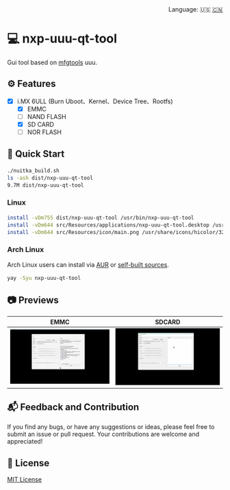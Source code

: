 <div align="right">
  Language:
  🇺🇸
  <a title="Chinese" href="/README_CN.md">🇨🇳</a>
</div>

# :computer: nxp-uuu-qt-tool

Gui tool based on [mfgtools](https://github.com/nxp-imx/mfgtools) uuu.

## :gear: Features

- [x] i.MX 6ULL (Burn Uboot、Kernel、Device Tree、Rootfs)
  - [x] EMMC
  - [ ] NAND FLASH
  - [x] SD CARD
  - [ ] NOR FLASH

## :rocket: Quick Start

```bash
./nuitka_build.sh
ls -ash dist/nxp-uuu-qt-tool
9.7M dist/nxp-uuu-qt-tool
```

### Linux

```bash
install -vDm755 dist/nxp-uuu-qt-tool /usr/bin/nxp-uuu-qt-tool
install -vDm644 src/Resources/applications/nxp-uuu-qt-tool.desktop /usr/share/applications/nxp-uuu-qt-tool.desktop
install -vDm644 src/Resources/icon/main.png /usr/share/icons/hicolor/32x32/apps/nxp-uuu-qt-tool.png
```

### Arch Linux

Arch Linux users can install via [AUR](https://aur.archlinux.org/packages/nxp-uuu-qt-tool-git) or [self-built sources](https://github.com/taotieren/aur-repo). 

```bash
yay -Syu nxp-uuu-qt-tool
```

## :camera: Previews

| EMMC                       | SDCARD                       |
| -------------------------- | ---------------------------- |
| ![](/docs/images/emmc.gif) | ![](/docs/images/sdcard.gif) |

## :mailbox_with_mail: Feedback and Contribution

If you find any bugs, or have any suggestions or ideas, please feel free to submit an issue or pull request. Your contributions are welcome and appreciated!

## :page_facing_up: License

[MIT License](https://github.com/nixgnauhcuy/nxp-uuu-qt-tool/blob/main/LICENSE)
